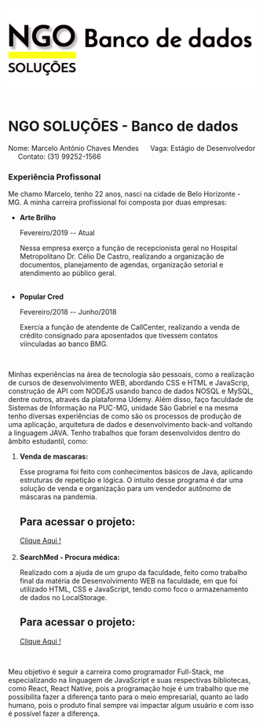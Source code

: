 <!-- TÌTULO -->
![](frontand/imagens/logo.png)
<img scr="frontand/imagens/logo.png">  <!-- Imagem -->

<h1>NGO SOLUÇÕES - Banco de dados</h1> 

<!-- CABEÇALHO -->
<p>Nome: Marcelo Antônio Chaves Mendes &nbsp;&nbsp;&nbsp;&nbsp; Vaga: Estágio de Desenvolvedor &nbsp;&nbsp;&nbsp;&nbsp; Contato: (31) 99252-1566 </p> 

<h3>Experiência Profissonal</h3> 
<p>Me chamo Marcelo, tenho 22 anos, nasci na cidade de Belo Horizonte - MG. A minha carreira profissional 
foi composta por duas empresas:
</p>

<ul>
  <li> <strong>Arte Brilho</strong> </li>
  <p>Fevereiro/2019 -- Atual</p>
  
  <p>Nessa empresa exerço a função de recepcionista geral no Hospital Metropolitano Dr. Célio De Castro,
  realizando a organização de documentos, planejamento de agendas, organização setorial e 
  atendimento ao público geral.</p>
  <br>
  <li> <strong>Popular Cred</strong> </li>
  <p>Fevereiro/2018 -- Junho/2018</p>
  
  <p>Exercia a função de atendente de CallCenter, realizando a venda de crédito consignado para aposentados
  que tivessem contatos viinculadas ao banco BMG.
  </p>
</ul>
<br>
<p>
Minhas experiências na área de tecnologia são pessoais, como a realização de cursos de desenvolvimento WEB,
abordando CSS e HTML e JavaScrip, construção de API com NODEJS usando banco de dados NOSQL e MySQL, dentre
outros, através da plataforma Udemy. Além disso, faço faculdade de Sistemas de Informação na PUC-MG, unidade
São Gabriel e na mesma tenho diversas experiências de como são os processos de produção de uma aplicação,
arquitetura de dados e desenvolvimento back-and voltando a linguagem JAVA.
Tenho trabalhos que foram desenvolvidos dentro do âmbito estudantil, como:
 <ol>
  <li> <strong>Venda de mascaras:</strong> </li>
  
  <p>Esse programa foi feito com conhecimentos básicos de Java, aplicando estruturas de repetição e lógica. 
  O intuito desse programa é dar uma solução de venda e organização para um vendedor autônomo de máscaras na pandemia.</p>
  
  <h2>Para acessar o projeto:</h2>
  <a href="https://github.com/maeceloacm1998/VendasDeMascaras">Clique Aqui ! </a>
  
  <br>
  <br>
  
  <li> <strong>SearchMed - Procura médica:</strong> </li>
  
  <p>Realizado com a ajuda de um grupo da faculdade, feito como trabalho final da matéria de Desenvolvimento WEB 
  na faculdade, em que foi utilizado HTML, CSS e JavaScript, tendo como foco o armazenamento de dados no LocalStorage.</p>
  
  <h2>Para acessar o projeto:</h2>
  <a href="https://github.com/maeceloacm1998/BuscaMedica">Clique Aqui ! </a>
 
</ol>
<br>
  
Meu objetivo é seguir a carreira como programador Full-Stack, me especializando na linguagem de JavaScript 
e suas respectivas bibliotecas, como React, React Native, pois a programação hoje é um trabalho que me 
possibilita fazer a diferença tanto para o meio empresarial, quanto ao lado humano, pois o produto final 
sempre vai impactar algum usuário e com isso é possível fazer a diferença.
</p>
